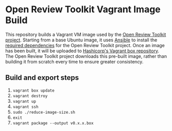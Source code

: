 # Open Review Toolkit Vagrant Image Build

This repository builds a Vagrant VM image used by the [Open Review Toolkit
project](https://github.com/open-review-toolkit/open-review-toolkit). Starting
from a base Ubuntu image, it uses [Ansible](https://www.ansible.com/) to
install the [required dependencies](provisioning/setup.yml) for the Open Review
Toolkit project. Once an image has been built, it will be uploaded to
[Hashicorp's Vagrant box
repository](https://app.vagrantup.com/open-review-toolkit/boxes/open-review-toolkit).
The Open Review Toolkit project downloads this pre-built image, rather than
building it from scratch every time to ensure greater consistency.

## Build and export steps

1. `vagrant box update`
2. `vagrant destroy`
3. `vagrant up`
4. `vagrant ssh`
5. `sudo ./reduce-image-size.sh`
6. `exit`
7. `vagrant package --output v0.x.x.box`
